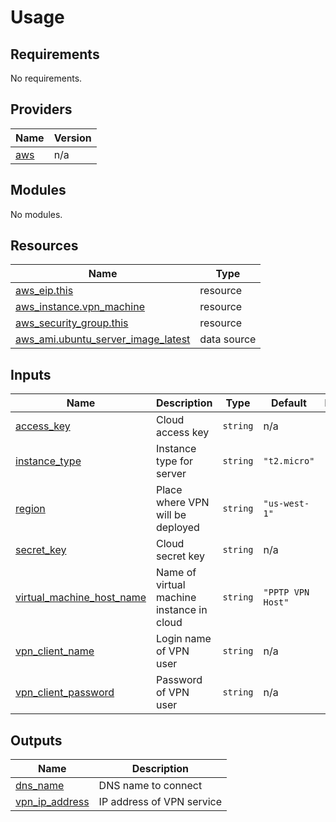 # Usage

<!--- BEGIN_TF_DOCS --->
## Requirements

No requirements.

## Providers

| Name | Version |
|------|---------|
| <a name="provider_aws"></a> [aws](#provider\_aws) | n/a |

## Modules

No modules.

## Resources

| Name | Type |
|------|------|
| [aws_eip.this](https://registry.terraform.io/providers/hashicorp/aws/latest/docs/resources/eip) | resource |
| [aws_instance.vpn_machine](https://registry.terraform.io/providers/hashicorp/aws/latest/docs/resources/instance) | resource |
| [aws_security_group.this](https://registry.terraform.io/providers/hashicorp/aws/latest/docs/resources/security_group) | resource |
| [aws_ami.ubuntu_server_image_latest](https://registry.terraform.io/providers/hashicorp/aws/latest/docs/data-sources/ami) | data source |

## Inputs

| Name | Description | Type | Default | Required |
|------|-------------|------|---------|:--------:|
| <a name="input_access_key"></a> [access\_key](#input\_access\_key) | Cloud access key | `string` | n/a | yes |
| <a name="input_instance_type"></a> [instance\_type](#input\_instance\_type) | Instance type for server | `string` | `"t2.micro"` | no |
| <a name="input_region"></a> [region](#input\_region) | Place where VPN will be deployed | `string` | `"us-west-1"` | no |
| <a name="input_secret_key"></a> [secret\_key](#input\_secret\_key) | Cloud secret key | `string` | n/a | yes |
| <a name="input_virtual_machine_host_name"></a> [virtual\_machine\_host\_name](#input\_virtual\_machine\_host\_name) | Name of virtual machine instance in cloud | `string` | `"PPTP VPN Host"` | no |
| <a name="input_vpn_client_name"></a> [vpn\_client\_name](#input\_vpn\_client\_name) | Login name of VPN user | `string` | n/a | yes |
| <a name="input_vpn_client_password"></a> [vpn\_client\_password](#input\_vpn\_client\_password) | Password of VPN user | `string` | n/a | yes |

## Outputs

| Name | Description |
|------|-------------|
| <a name="output_dns_name"></a> [dns\_name](#output\_dns\_name) | DNS name to connect |
| <a name="output_vpn_ip_address"></a> [vpn\_ip\_address](#output\_vpn\_ip\_address) | IP address of VPN service |

<!--- END_TF_DOCS --->

